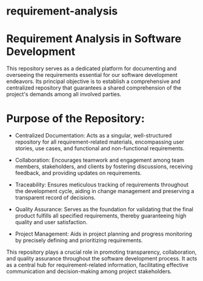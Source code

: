 # requirement-analysis

# Requirement Analysis in Software Development

This repository serves as a dedicated platform for documenting and overseeing the requirements essential for our software development endeavors. Its principal objective is to establish a comprehensive and centralized repository that guarantees a shared comprehension of the project's demands among all involved parties.

# Purpose of the Repository:

- Centralized Documentation: Acts as a singular, well-structured repository for all requirement-related materials, encompassing user stories, use cases, and functional and non-functional requirements.

- Collaboration: Encourages teamwork and engagement among team members, stakeholders, and clients by fostering discussions, receiving feedback, and providing updates on requirements.

- Traceability: Ensures meticulous tracking of requirements throughout the development cycle, aiding in change management and preserving a transparent record of decisions.

- Quality Assurance: Serves as the foundation for validating that the final product fulfills all specified requirements, thereby guaranteeing high quality and user satisfaction.

- Project Management: Aids in project planning and progress monitoring by precisely defining and prioritizing requirements.

This repository plays a crucial role in promoting transparency, collaboration, and quality assurance throughout the software development process. It acts as a central hub for requirement-related information, facilitating effective communication and decision-making among project stakeholders.


